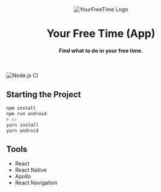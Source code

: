 <div align="center">
  <img alt="YourFreeTime Logo" src="https://github.com/yourfreetime/web/blob/master/public/assets/logo-horizontal.png?raw=true">
  <h1>Your Free Time (App)</h1>
  <h4>Find what to do in your free time.</h4>
  <br />
</div>

![Node.js CI](https://github.com/yourfreetime/app/workflows/Node.js%20CI/badge.svg?branch=master)

## Starting the Project 

```sh
npm install
npm run android
# or
yarn install
yarn android
```

## Tools

- React
- React Native
- Apollo
- React Navigation